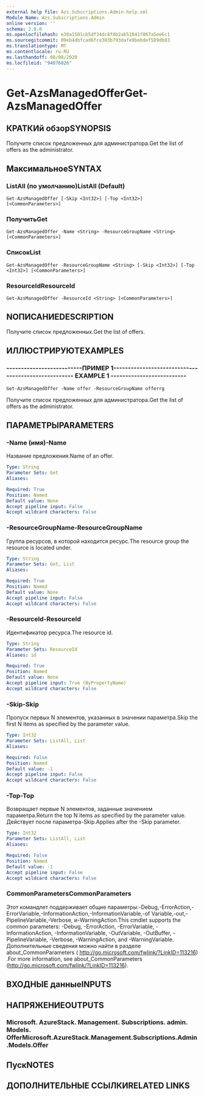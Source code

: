 ```yaml
---
external help file: Azs.Subscriptions.Admin-help.xml
Module Name: Azs.Subscriptions.Admin
online version: ''
schema: 2.0.0
ms.openlocfilehash: e30a1501cb5df34dc8f8b2ab51041f867a5ee6c1
ms.sourcegitcommit: 09eb4dbfcad6fce303b793dafe9bebdef589db03
ms.translationtype: MT
ms.contentlocale: ru-RU
ms.lasthandoff: 08/08/2020
ms.locfileid: "94076826"
---
```

# <span data-ttu-id="39883-101">Get-AzsManagedOffer</span><span class="sxs-lookup"><span data-stu-id="39883-101">Get-AzsManagedOffer</span></span>

## <span data-ttu-id="39883-102">КРАТКИй обзор</span><span class="sxs-lookup"><span data-stu-id="39883-102">SYNOPSIS</span></span>
<span data-ttu-id="39883-103">Получите список предложенных для администратора.</span><span class="sxs-lookup"><span data-stu-id="39883-103">Get the list of offers as the administrator.</span></span>

## <span data-ttu-id="39883-104">Максимальное</span><span class="sxs-lookup"><span data-stu-id="39883-104">SYNTAX</span></span>

### <span data-ttu-id="39883-105">ListAll (по умолчанию)</span><span class="sxs-lookup"><span data-stu-id="39883-105">ListAll (Default)</span></span>
```
Get-AzsManagedOffer [-Skip <Int32>] [-Top <Int32>] [<CommonParameters>]
```

### <span data-ttu-id="39883-106">Получить</span><span class="sxs-lookup"><span data-stu-id="39883-106">Get</span></span>
```
Get-AzsManagedOffer -Name <String> -ResourceGroupName <String> [<CommonParameters>]
```

### <span data-ttu-id="39883-107">Список</span><span class="sxs-lookup"><span data-stu-id="39883-107">List</span></span>
```
Get-AzsManagedOffer -ResourceGroupName <String> [-Skip <Int32>] [-Top <Int32>] [<CommonParameters>]
```

### <span data-ttu-id="39883-108">ResourceId</span><span class="sxs-lookup"><span data-stu-id="39883-108">ResourceId</span></span>
```
Get-AzsManagedOffer -ResourceId <String> [<CommonParameters>]
```

## <span data-ttu-id="39883-109">NОПИСАНИЕ</span><span class="sxs-lookup"><span data-stu-id="39883-109">DESCRIPTION</span></span>
<span data-ttu-id="39883-110">Получите список предложенных.</span><span class="sxs-lookup"><span data-stu-id="39883-110">Get the list of offers.</span></span>

## <span data-ttu-id="39883-111">ИЛЛЮСТРИРУЮТ</span><span class="sxs-lookup"><span data-stu-id="39883-111">EXAMPLES</span></span>

### <span data-ttu-id="39883-112">--------------------------ПРИМЕР 1--------------------------</span><span class="sxs-lookup"><span data-stu-id="39883-112">-------------------------- EXAMPLE 1 --------------------------</span></span>
```
Get-AzsManagedOffer -Name offer -ResourceGroupName offerrg
```

<span data-ttu-id="39883-113">Получите список предложенных для администратора.</span><span class="sxs-lookup"><span data-stu-id="39883-113">Get the list of offers as the administrator.</span></span>

## <span data-ttu-id="39883-114">ПАРАМЕТРЫ</span><span class="sxs-lookup"><span data-stu-id="39883-114">PARAMETERS</span></span>

### <span data-ttu-id="39883-115">-Name (имя)</span><span class="sxs-lookup"><span data-stu-id="39883-115">-Name</span></span>
<span data-ttu-id="39883-116">Название предложения.</span><span class="sxs-lookup"><span data-stu-id="39883-116">Name of an offer.</span></span>

```yaml
Type: String
Parameter Sets: Get
Aliases: 

Required: True
Position: Named
Default value: None
Accept pipeline input: False
Accept wildcard characters: False
```

### <span data-ttu-id="39883-117">-ResourceGroupName</span><span class="sxs-lookup"><span data-stu-id="39883-117">-ResourceGroupName</span></span>
<span data-ttu-id="39883-118">Группа ресурсов, в которой находится ресурс.</span><span class="sxs-lookup"><span data-stu-id="39883-118">The resource group the resource is located under.</span></span>

```yaml
Type: String
Parameter Sets: Get, List
Aliases: 

Required: True
Position: Named
Default value: None
Accept pipeline input: False
Accept wildcard characters: False
```

### <span data-ttu-id="39883-119">-ResourceId</span><span class="sxs-lookup"><span data-stu-id="39883-119">-ResourceId</span></span>
<span data-ttu-id="39883-120">Идентификатор ресурса.</span><span class="sxs-lookup"><span data-stu-id="39883-120">The resource id.</span></span>

```yaml
Type: String
Parameter Sets: ResourceId
Aliases: id

Required: True
Position: Named
Default value: None
Accept pipeline input: True (ByPropertyName)
Accept wildcard characters: False
```

### <span data-ttu-id="39883-121">-Skip</span><span class="sxs-lookup"><span data-stu-id="39883-121">-Skip</span></span>
<span data-ttu-id="39883-122">Пропуск первых N элементов, указанных в значении параметра.</span><span class="sxs-lookup"><span data-stu-id="39883-122">Skip the first N items as specified by the parameter value.</span></span>

```yaml
Type: Int32
Parameter Sets: ListAll, List
Aliases: 

Required: False
Position: Named
Default value: -1
Accept pipeline input: False
Accept wildcard characters: False
```

### <span data-ttu-id="39883-123">-Top</span><span class="sxs-lookup"><span data-stu-id="39883-123">-Top</span></span>
<span data-ttu-id="39883-124">Возвращает первые N элементов, заданные значением параметра.</span><span class="sxs-lookup"><span data-stu-id="39883-124">Return the top N items as specified by the parameter value.</span></span>
<span data-ttu-id="39883-125">Действует после параметра-Skip.</span><span class="sxs-lookup"><span data-stu-id="39883-125">Applies after the -Skip parameter.</span></span>

```yaml
Type: Int32
Parameter Sets: ListAll, List
Aliases: 

Required: False
Position: Named
Default value: -1
Accept pipeline input: False
Accept wildcard characters: False
```

### <span data-ttu-id="39883-126">CommonParameters</span><span class="sxs-lookup"><span data-stu-id="39883-126">CommonParameters</span></span>
<span data-ttu-id="39883-127">Этот командлет поддерживает общие параметры:-Debug,-ErrorAction,-ErrorVariable,-InformationAction,-InformationVariable,-of Variable,-out,-PipelineVariable,-Verbose, и-WarningAction.</span><span class="sxs-lookup"><span data-stu-id="39883-127">This cmdlet supports the common parameters: -Debug, -ErrorAction, -ErrorVariable, -InformationAction, -InformationVariable, -OutVariable, -OutBuffer, -PipelineVariable, -Verbose, -WarningAction, and -WarningVariable.</span></span> <span data-ttu-id="39883-128">Дополнительные сведения можно найти в разделе about_CommonParameters ( http://go.microsoft.com/fwlink/?LinkID=113216) .</span><span class="sxs-lookup"><span data-stu-id="39883-128">For more information, see about_CommonParameters (http://go.microsoft.com/fwlink/?LinkID=113216).</span></span>

## <span data-ttu-id="39883-129">ВХОДНЫЕ данные</span><span class="sxs-lookup"><span data-stu-id="39883-129">INPUTS</span></span>

## <span data-ttu-id="39883-130">НАПРЯЖЕНИЕ</span><span class="sxs-lookup"><span data-stu-id="39883-130">OUTPUTS</span></span>

### <span data-ttu-id="39883-131">Microsoft. AzureStack. Management. Subscriptions. admin. Models. Offer</span><span class="sxs-lookup"><span data-stu-id="39883-131">Microsoft.AzureStack.Management.Subscriptions.Admin.Models.Offer</span></span>

## <span data-ttu-id="39883-132">Пуск</span><span class="sxs-lookup"><span data-stu-id="39883-132">NOTES</span></span>

## <span data-ttu-id="39883-133">ДОПОЛНИТЕЛЬНЫЕ ССЫЛКИ</span><span class="sxs-lookup"><span data-stu-id="39883-133">RELATED LINKS</span></span>

